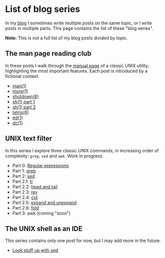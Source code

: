 # List of blog series

In my [blog](../blog) I sometimes write multiple posts on the same topic,
or I write posts in multiple parts. This page contains the list of these
"blog series".

**Note:** This is *not* a full list of my blog posts divided by topic.

## The man page reading club

In these posts I walk through the [manual page](https://man.openbsd.org)
of a classic UNIX utility, highlighting the most important features.
Each post is introduced by a fictional context.

* [man(1)](../blog/2022-05-29-man)
* [more(1)](../blog/2022-06-08-more)
* [shutdown(8)](../blog/2022-07-07-shutdown)
* [sh(1) part 1](../blog/2022-09-13-sh-1)
* [sh(1) part 2](../blog/2022-09-20-sh-2)
* [tetris(6)](../blog/2022-10-01-tetris)
* [ed(1)](../blog/2022-12-24-ed)
* [dc(1)](../blog/2023-03-30-dc)

## UNIX text filter

In this series I explore three classic UNIX commands, in increasing order
of complexity: `grep`, `sed` and `awk`. Work in progress.

* Part 0: [Regular expressions](../blog/2023-06-16-regex)
* Part 1: [grep](../blog/2023-08-20-grep)
* Part 2: [sed](../blog/2023-12-03-sed)
* Part 2.1: [tr](../blog/2024-01-13-tr)
* Part 2.2: [head and tail](../blog/2024-02-20-head-and-tail)
* Part 2.3: [rev](../blog/2024-03-27-rev)
* Part 2.4: [cut](../blog/2024-03-28-cut)
* Part 2.5: [expand and unexpand](../blog/2024-04-07-expand-unexpand)
* Part 2.6: [fold](../blog/2024-05-31-fold)
* Part 3: awk (coming "soon")

## The UNIX shell as an IDE

This series contains only one post for now, but I may add more in the future.

* [Look stuff up with sed](../blog/2022-06-12-shell-ide-sed)
